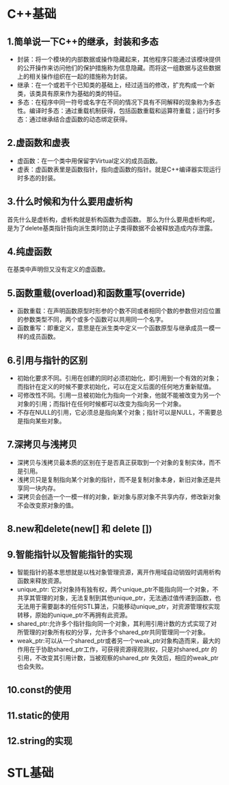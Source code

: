# C++基础

## 1.简单说一下C++的继承，封装和多态

* 封装：将一个模块的内部数据或操作隐藏起来，其他程序只能通过该模块提供的公开操作来访问他们的保护措施称为信息隐藏。而将这一组数据与这些数据上的相关操作组织在一起的措施称为封装。
* 继承：在一个或若干个已知类的基础上，经过适当的修改，扩充构成一个新类，该类具有原来作为基础的类的特征。
* 多态：在程序中同一符号或名字在不同的情况下具有不同解释的现象称为多态性。编译时多态：通过重载机制获得，包括函数重载和运算符重载；运行时多态：通过继承结合虚函数的动态绑定获得。

## 2.虚函数和虚表

* 虚函数：在一个类中用保留字Virtual定义的成员函数。
* 虚表：虚函数表里是函数指针，指向虚函数的指针。就是C++编译器实现运行时多态的封装。

## 3.什么时候和为什么要用虚析构

首先什么是虚析构，虚析构就是析构函数为虚函数。
那么为什么要用虚析构呢，是为了delete基类指针指向派生类时防止子类得数据不会被释放造成内存泄露。

## 4.纯虚函数

在基类中声明但又没有定义的虚函数。

## 5.函数重载(overload)和函数重写(override)

* 函数重载：在声明函数原型时形参的个数不同或者相同个数的参数但对应位置的参数类型不同，两个或多个函数可以共用同一个名字。
* 函数重写：即重定义，意思是在派生类中定义一个函数原型与继承成员一模一样的成员函数。

## 6.引用与指针的区别

* 初始化要求不同。引用在创建的同时必须初始化，即引用到一个有效的对象；而指针在定义的时候不要求初始化，可以在定义后面的任何地方重新赋值。
* 可修改性不同。引用一旦被初始化为指向一个对象，他就不能被改变为另一个对象的引用；而指针在任何时候都可以改变为指向另一个对象。
* 不存在NULL的引用，它必须总是指向某个对象；指针可以是NULL，不需要总是指向某些对象。

## 7.深拷贝与浅拷贝

* 深拷贝与浅拷贝最本质的区别在于是否真正获取到一个对象的复制实体，而不是引用。
* 浅拷贝只是复制指向某个对象的指针，而不是复制对象本身，新旧对象还是共享同一块内存。
* 深拷贝会创造一个一模一样的对象，新对象与原对象不共享内存，修改新对象不会改变原对象的值。

## 8.new和delete(new[] 和 delete [])

## 9.智能指针以及智能指针的实现

* 智能指针的基本思想就是以栈对象管理资源，离开作用域自动销毁时调用析构函数来释放资源。
* unique_ptr: 它对对象持有独有权，两个unique_ptr不能指向同一个对象，不共享其管理的对象，无法复制到其他unique_ptr，无法通过值传递到函数，也无法用于需要副本的任何STL算法，只能移动unique_ptr，对资源管理权实现转移，原始的unique_ptr不再拥有此资源。
* shared_ptr:允许多个指针指向同一个对象，其利用引用计数的方式实现了对所管理的对象所有权的分享，允许多个shared_ptr共同管理同一个对象。
* weak_ptr:可以从一个shared_ptr或者另一个weak_ptr对象构造而来，最大的作用在于协助shared_ptr工作，可获得资源得观测权，只是对shared_ptr 的引用，不改变其引用计数，当被观察的shared_ptr 失效后，相应的weak_ptr也会失败。

## 10.const的使用

## 11.static的使用

## 12.string的实现

# STL基础







